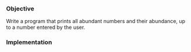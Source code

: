 ### Objective

Write a program that prints all abundant numbers and their abundance, up to a number entered by the user.

### Implementation
